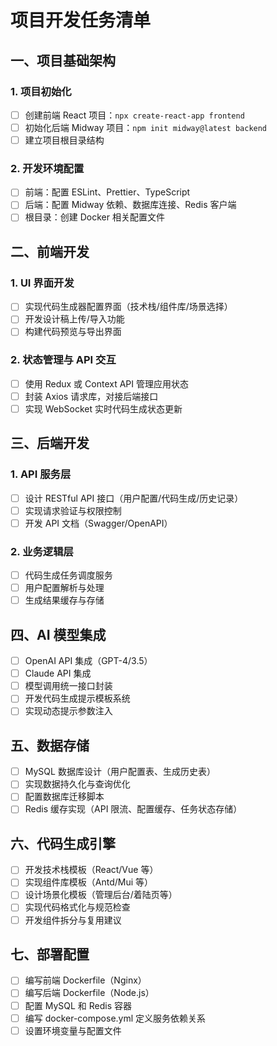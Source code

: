 # 项目开发任务清单

## 一、项目基础架构

### 1. 项目初始化

- [ ] 创建前端 React 项目：`npx create-react-app frontend`
- [ ] 初始化后端 Midway 项目：`npm init midway@latest backend`
- [ ] 建立项目根目录结构

### 2. 开发环境配置

- [ ] 前端：配置 ESLint、Prettier、TypeScript
- [ ] 后端：配置 Midway 依赖、数据库连接、Redis 客户端
- [ ] 根目录：创建 Docker 相关配置文件

## 二、前端开发

### 1. UI 界面开发

- [ ] 实现代码生成器配置界面（技术栈/组件库/场景选择）
- [ ] 开发设计稿上传/导入功能
- [ ] 构建代码预览与导出界面

### 2. 状态管理与 API 交互

- [ ] 使用 Redux 或 Context API 管理应用状态
- [ ] 封装 Axios 请求库，对接后端接口
- [ ] 实现 WebSocket 实时代码生成状态更新

## 三、后端开发

### 1. API 服务层

- [ ] 设计 RESTful API 接口（用户配置/代码生成/历史记录）
- [ ] 实现请求验证与权限控制
- [ ] 开发 API 文档（Swagger/OpenAPI）

### 2. 业务逻辑层

- [ ] 代码生成任务调度服务
- [ ] 用户配置解析与处理
- [ ] 生成结果缓存与存储

## 四、AI 模型集成

- [ ] OpenAI API 集成（GPT-4/3.5）
- [ ] Claude API 集成
- [ ] 模型调用统一接口封装
- [ ] 开发代码生成提示模板系统
- [ ] 实现动态提示参数注入

## 五、数据存储

- [ ] MySQL 数据库设计（用户配置表、生成历史表）
- [ ] 实现数据持久化与查询优化
- [ ] 配置数据库迁移脚本
- [ ] Redis 缓存实现（API 限流、配置缓存、任务状态存储）

## 六、代码生成引擎

- [ ] 开发技术栈模板（React/Vue 等）
- [ ] 实现组件库模板（Antd/Mui 等）
- [ ] 设计场景化模板（管理后台/着陆页等）
- [ ] 实现代码格式化与规范检查
- [ ] 开发组件拆分与复用建议

## 七、部署配置

- [ ] 编写前端 Dockerfile（Nginx）
- [ ] 编写后端 Dockerfile（Node.js）
- [ ] 配置 MySQL 和 Redis 容器
- [ ] 编写 docker-compose.yml 定义服务依赖关系
- [ ] 设置环境变量与配置文件
